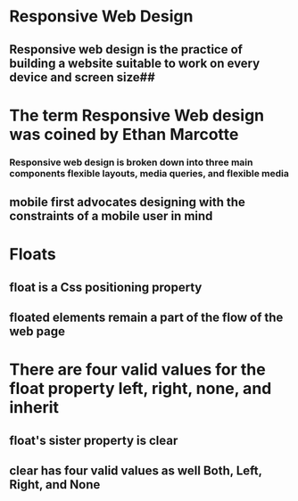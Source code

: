 # Responsive Web Design #
## Responsive web design is the practice of building a website suitable to work on every device and screen size##
# The term Responsive Web design was coined by Ethan Marcotte #
### Responsive web design is broken down into three main components flexible layouts, media queries, and flexible media ###
## mobile first advocates designing with the constraints of a mobile user in mind ##
# Floats #
## float is a Css positioning property ##
## floated elements remain a part of the flow of the web page ##
# There are four valid values for the float property left, right, none, and inherit #
## float's sister property is clear ##
## clear has four valid values as well Both, Left, Right, and None ##